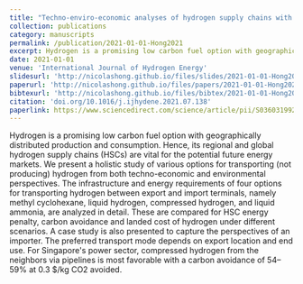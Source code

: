 ```yaml
---
title: "Techno-enviro-economic analyses of hydrogen supply chains with an ASEAN case study"
collection: publications
category: manuscripts
permalink: /publication/2021-01-01-Hong2021
excerpt: Hydrogen is a promising low carbon fuel option with geographically distributed production and consumption. Hence, its regional and global hydrogen supply chains (HSCs) are vital for the potential future energy markets. We present a holistic study of various options for transporting (not producing) hydrogen from both techno-economic and environmental perspectives. The infrastructure and energy requirements of four options for transporting hydrogen between export and import terminals, namely methyl cyclohexane, liquid hydrogen, compressed hydrogen, and liquid ammonia, are analyzed in detail. These are compared for HSC energy penalty, carbon avoidance and landed cost of hydrogen under different scenarios. A case study is also presented to capture the perspectives of an importer. The preferred transport mode depends on export location and end use. For Singapore's power sector, compressed hydrogen from the neighbors via pipelines is most favorable with a carbon avoidance of 54–59% at 0.3 $/kg CO2 avoided.
date: 2021-01-01
venue: 'International Journal of Hydrogen Energy'
slidesurl: 'http://nicolashong.github.io/files/slides/2021-01-01-Hong2021.pdf'
paperurl: 'http://nicolashong.github.io/files/papers/2021-01-01-Hong2021.pdf'
bibtexurl: 'http://nicolashong.github.io/files/bibtex/2021-01-01-Hong2021.bib'
citation: 'doi.org/10.1016/j.ijhydene.2021.07.138'
paperlink: https://www.sciencedirect.com/science/article/pii/S0360319921028329
---
```


Hydrogen is a promising low carbon fuel option with geographically distributed production and consumption. Hence, its regional and global hydrogen supply chains (HSCs) are vital for the potential future energy markets. We present a holistic study of various options for transporting (not producing) hydrogen from both techno-economic and environmental perspectives. The infrastructure and energy requirements of four options for transporting hydrogen between export and import terminals, namely methyl cyclohexane, liquid hydrogen, compressed hydrogen, and liquid ammonia, are analyzed in detail. These are compared for HSC energy penalty, carbon avoidance and landed cost of hydrogen under different scenarios. A case study is also presented to capture the perspectives of an importer. The preferred transport mode depends on export location and end use. For Singapore's power sector, compressed hydrogen from the neighbors via pipelines is most favorable with a carbon avoidance of 54–59% at 0.3 $/kg CO2 avoided.
